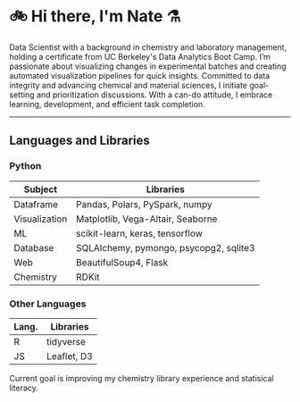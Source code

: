 # 🚲 Hi there, I'm Nate ⚗️

Data Scientist with a background in chemistry and laboratory management, holding a certificate from UC Berkeley's Data Analytics Boot Camp. I’m passionate about visualizing changes in experimental batches and creating automated visualization pipelines for quick insights. Committed to data integrity and advancing chemical and material sciences, I initiate goal-setting and prioritization discussions. With a can-do attitude, I embrace learning, development, and efficient task completion.

---

## Languages and Libraries

### Python

Subject| Libraries
---|---
Dataframe | Pandas, Polars, PySpark, numpy
Visualization | Matplotlib, Vega-Altair, Seaborne
ML | scikit-learn, keras, tensorflow
Database | SQLAlchemy, pymongo, psycopg2, sqlite3
Web | BeautifulSoup4, Flask
Chemistry | RDKit

### Other Languages
Lang. | Libraries
---|---
R | tidyverse
JS | Leaflet, D3

Current goal is improving my chemistry library experience and statisical literacy. 

<!--

Skills 
Languages: Python, SQL, R, Java, Javascript, HTML/CSS, JSON
Applications:  VS Code, Jupyter Lab, R-Studio, postgreSQL, SQlite, MongoDB, Tableau, GitHub, GIT, CLI
Python Libraries: pandas, numpy, scikit-learn, scipy, matplotlib, vega-altair, SQLAlchemy, pymongo, Flask, BeautifulSoup, RDKit, openBabel
Chemical: Electrochemical testing, organic synthesis, ultra-pure analytical chemistry, Chemdraw, SciFinder. DFT modeling basics
WebDev Libraries: JS - Leaflet, D3, Plotly

**Nate-Sheibley/Nate-Sheibley** is a ✨ _special_ ✨ repository because its `README.md` (this file) appears on your GitHub profile.
-->
